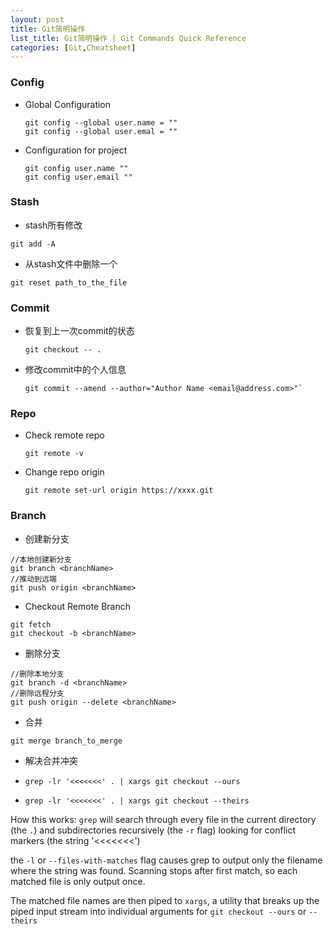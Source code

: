 ```yaml
---
layout: post
title: Git简明操作
list_title: Git简明操作 | Git Commands Quick Reference
categories: [Git,Cheatsheet]
---
```


### Config

- Global Configuration
    ```
    git config --global user.name = ""
    git config --global user.emal = ""
    ```

- Configuration for project
    ```
    git config user.name ""
    git config user.email ""
    ```

### Stash

- stash所有修改
```
git add -A
```
- 从stash文件中删除一个
```
git reset path_to_the_file
```

### Commit

- 恢复到上一次commit的状态
    ```
    git checkout -- .
    ```
- 修改commit中的个人信息
    ```
    git commit --amend --author="Author Name <email@address.com>"`
    ```
### Repo

- Check remote repo 
    ```
    git remote -v 
    ```
- Change repo origin 
    ```
    git remote set-url origin https://xxxx.git
    ```

### Branch

- 创建新分支

```
//本地创建新分支
git branch <branchName>
//推动到远端
git push origin <branchName>
```

- Checkout Remote Branch

```
git fetch
git checkout -b <branchName>
```

- 删除分支

```
//删除本地分支
git branch -d <branchName>
//删除远程分支
git push origin --delete <branchName>
```

- 合并

```
git merge branch_to_merge
```

- 解决合并冲突

- `grep -lr '<<<<<<<' . | xargs git checkout --ours`
- `grep -lr '<<<<<<<' . | xargs git checkout --theirs`

How this works: `grep` will search through every file in the current directory (the `.`) and subdirectories recursively (the `-r` flag) looking for conflict markers (the string '<<<<<<<')

the `-l` or `--files-with-matches` flag causes grep to output only the filename where the string was found. Scanning stops after first match, so each matched file is only output once.

The matched file names are then piped to `xargs`, a utility that breaks up the piped input stream into individual arguments for `git checkout --ours` or `--theirs`


